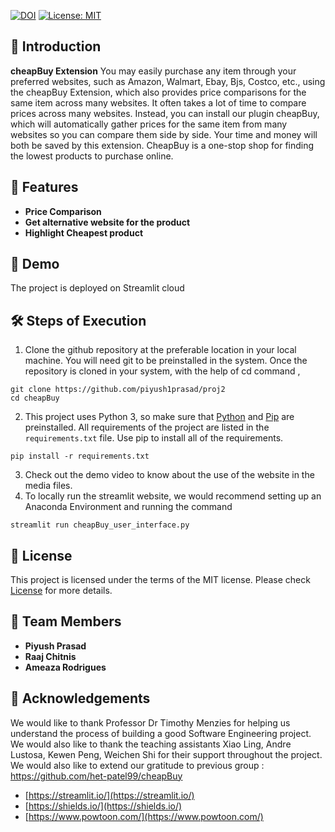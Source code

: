 
[![DOI](https://zenodo.org/badge/DOI/10.5281/zenodo.705900498.svg)](https://doi.org/10.5281/zenodo.705900498)
[![License: MIT](https://img.shields.io/badge/License-MIT-yellow.svg)](https://opensource.org/licenses/MIT)



## 📖 Introduction 

**cheapBuy Extension** You may easily purchase any item through your preferred websites, such as Amazon, Walmart, Ebay, Bjs, Costco, etc., using the cheapBuy Extension, which also provides price comparisons for the same item across many websites. It often takes a lot of time to compare prices across many websites. Instead, you can install our plugin cheapBuy, which will automatically gather prices for the same item from many websites so you can compare them side by side. Your time and money will both be saved by this extension. CheapBuy is a one-stop shop for finding the lowest products to purchase online.

## 🧐 Features 
- **Price Comparison**
- **Get alternative website for the product**
- **Highlight Cheapest product**


## 🚀 Demo
The project is deployed on Streamlit cloud

## 🛠️ Steps of Execution

1. Clone the github repository at the preferable location in your local machine. You will need git to be preinstalled in the system. Once the repository is cloned in your system, with the help of cd command ,
```
git clone https://github.com/piyush1prasad/proj2
cd cheapBuy
```
2. This project uses Python 3, so make sure that [Python](https://www.python.org/downloads/) and [Pip](https://pip.pypa.io/en/stable/installation/) are preinstalled. All requirements of the project are listed in the ```requirements.txt``` file. Use pip to install all of the requirements.
```
pip install -r requirements.txt
```
3. Check out the demo video to know about the use of the website in the media files.
4. To locally run the streamlit website, we would recommend setting up an Anaconda Environment and running the command
```
streamlit run cheapBuy_user_interface.py
```


## 📝 License 
This project is licensed under the terms of the MIT license. Please check [License](https://github.com/piyush1prasad/proj2/blob/master/LICENSE) for more details.


## 👥 Team Members 
- **Piyush Prasad**
- **Raaj Chitnis**
- **Ameaza Rodrigues**



## 🙏 Acknowledgements 
We would like to thank Professor Dr Timothy Menzies for helping us understand the process of building a good Software Engineering project. We would also like to thank the teaching assistants Xiao Ling, Andre Lustosa, Kewen Peng, Weichen Shi for their support throughout the project.
We would also like to extend our gratitude to previous group : https://github.com/het-patel99/cheapBuy
- [https://streamlit.io/](https://streamlit.io/)
- [https://shields.io/](https://shields.io/)
- [https://www.powtoon.com/](https://www.powtoon.com/)
<br>

